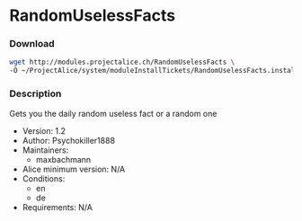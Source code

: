 # RandomUselessFacts

### Download
```bash
wget http://modules.projectalice.ch/RandomUselessFacts \
-O ~/ProjectAlice/system/moduleInstallTickets/RandomUselessFacts.install
```

### Description
Gets you the daily random useless fact or a random one

- Version: 1.2
- Author: Psychokiller1888
- Maintainers:
  - maxbachmann
- Alice minimum version: N/A
- Conditions:
  - en
  - de
- Requirements: N/A
